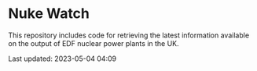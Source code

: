 # Nuke Watch

This repository includes code for retrieving the latest information available on the output of EDF nuclear power plants in the UK.

Last updated: 2023-05-04 04:09